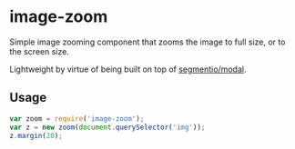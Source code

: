 # image-zoom

Simple image zooming component that zooms the image to full size, or to the screen size. 

Lightweight by virtue of being built on top of [segmentio/modal](https://github.com/segmentio/modal).

## Usage

```javascript
var zoom = require('image-zoom');
var z = new zoom(document.querySelector('img'));
z.margin(20);
```